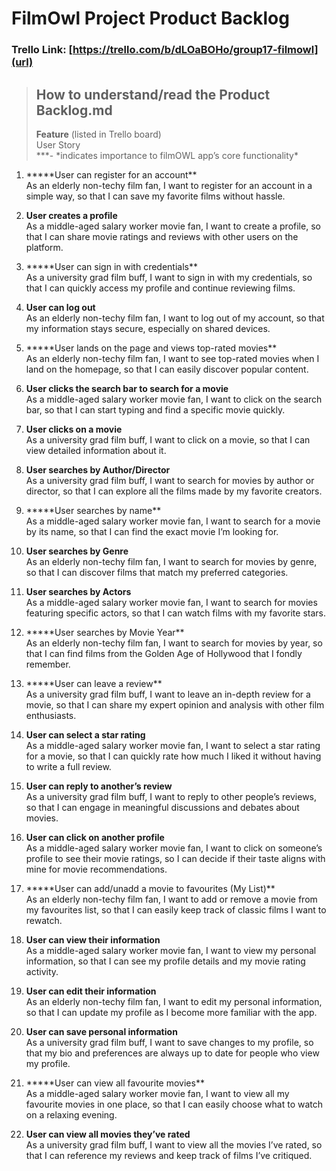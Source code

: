 # FilmOwl Project Product Backlog

### Trello Link: [https://trello.com/b/dLOaBOHo/group17-filmowl](url)

> ## How to understand/read the Product Backlog.md
>
> **Feature** (listed in Trello board)\
>  User Story\
>  *\*\*- *indicates importance to filmOWL app’s core functionality\*

1. **\***User can register for an account\*\*\
   As an elderly non-techy film fan, I want to register for an account in a simple way, so that I can save my favorite films without hassle.

2. **User creates a profile**\
   As a middle-aged salary worker movie fan, I want to create a profile, so that I can share movie ratings and reviews with other users on the platform.

3. **\***User can sign in with credentials\*\*\
   As a university grad film buff, I want to sign in with my credentials, so that I can quickly access my profile and continue reviewing films.

4. **User can log out**\
   As an elderly non-techy film fan, I want to log out of my account, so that my information stays secure, especially on shared devices.

5. **\***User lands on the page and views top-rated movies\*\*\
   As an elderly non-techy film fan, I want to see top-rated movies when I land on the homepage, so that I can easily discover popular content.

6. **User clicks the search bar to search for a movie**\
   As a middle-aged salary worker movie fan, I want to click on the search bar, so that I can start typing and find a specific movie quickly.

7. **User clicks on a movie**\
   As a university grad film buff, I want to click on a movie, so that I can view detailed information about it.

8. **User searches by Author/Director**\
   As a university grad film buff, I want to search for movies by author or director, so that I can explore all the films made by my favorite creators.

9. **\***User searches by name\*\*\
   As a middle-aged salary worker movie fan, I want to search for a movie by its name, so that I can find the exact movie I’m looking for.

10. **User searches by Genre**\
    As an elderly non-techy film fan, I want to search for movies by genre, so that I can discover films that match my preferred categories.

11. **User searches by Actors**\
    As a middle-aged salary worker movie fan, I want to search for movies featuring specific actors, so that I can watch films with my favorite stars.

12. **\***User searches by Movie Year\*\*\
    As an elderly non-techy film fan, I want to search for movies by year, so that I can find films from the Golden Age of Hollywood that I fondly remember.

13. **\***User can leave a review\*\*\
    As a university grad film buff, I want to leave an in-depth review for a movie, so that I can share my expert opinion and analysis with other film enthusiasts.

14. **User can select a star rating**\
    As a middle-aged salary worker movie fan, I want to select a star rating for a movie, so that I can quickly rate how much I liked it without having to write a full review.

15. **User can reply to another’s review**\
    As a university grad film buff, I want to reply to other people’s reviews, so that I can engage in meaningful discussions and debates about movies.

16. **User can click on another profile**\
    As a middle-aged salary worker movie fan, I want to click on someone’s profile to see their movie ratings, so I can decide if their taste aligns with mine for movie recommendations.

17. **\***User can add/unadd a movie to favourites (My List)\*\*\
    As an elderly non-techy film fan, I want to add or remove a movie from my favourites list, so that I can easily keep track of classic films I want to rewatch.

18. **User can view their information**\
    As a middle-aged salary worker movie fan, I want to view my personal information, so that I can see my profile details and my movie rating activity.

19. **User can edit their information**\
    As an elderly non-techy film fan, I want to edit my personal information, so that I can update my profile as I become more familiar with the app.

20. **User can save personal information**\
    As a university grad film buff, I want to save changes to my profile, so that my bio and preferences are always up to date for people who view my profile.

21. **\***User can view all favourite movies\*\*\
    As a middle-aged salary worker movie fan, I want to view all my favourite movies in one place, so that I can easily choose what to watch on a relaxing evening.

22. **User can view all movies they’ve rated**\
    As a university grad film buff, I want to view all the movies I’ve rated, so that I can reference my reviews and keep track of films I’ve critiqued.
